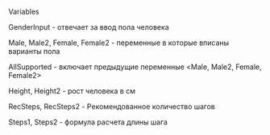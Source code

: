 Variables

GenderInput - отвечает за ввод пола человека

Male, Male2, Female, Female2 - переменные в которые вписаны варианты пола

AllSupported - включает предыдущие переменные <Male, Male2, Female, Female2>

Height, Height2 - рост человека в см

RecSteps, RecSteps2 - Рекомендованное количество шагов

Steps1, Steps2 - формула расчета длины шага
